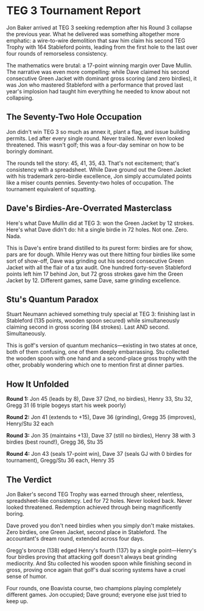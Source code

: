 # TEG 3 Tournament Report

Jon Baker arrived at TEG 3 seeking redemption after his Round 3 collapse the previous year. What he delivered was something altogether more emphatic: a wire-to-wire demolition that saw him claim his second TEG Trophy with 164 Stableford points, leading from the first hole to the last over four rounds of remorseless consistency.

The mathematics were brutal: a 17-point winning margin over Dave Mullin. The narrative was even more compelling: while Dave claimed his second consecutive Green Jacket with dominant gross scoring (and zero birdies), it was Jon who mastered Stableford with a performance that proved last year's implosion had taught him everything he needed to know about not collapsing.

## The Seventy-Two Hole Occupation

Jon didn't win TEG 3 so much as annex it, plant a flag, and issue building permits. Led after every single round. Never trailed. Never even looked threatened. This wasn't golf; this was a four-day seminar on how to be boringly dominant.

The rounds tell the story: 45, 41, 35, 43. That's not excitement; that's consistency with a spreadsheet. While Dave ground out the Green Jacket with his trademark zero-birdie excellence, Jon simply accumulated points like a miser counts pennies. Seventy-two holes of occupation. The tournament equivalent of squatting.

## Dave's Birdies-Are-Overrated Masterclass

Here's what Dave Mullin did at TEG 3: won the Green Jacket by 12 strokes. Here's what Dave didn't do: hit a single birdie in 72 holes. Not one. Zero. Nada.

This is Dave's entire brand distilled to its purest form: birdies are for show, pars are for dough. While Henry was out there hitting four birdies like some sort of show-off, Dave was grinding out his second consecutive Green Jacket with all the flair of a tax audit. One hundred forty-seven Stableford points left him 17 behind Jon, but 72 gross strokes gave him the Green Jacket by 12. Different games, same Dave, same grinding excellence.

## Stu's Quantum Paradox

Stuart Neumann achieved something truly special at TEG 3: finishing last in Stableford (135 points, wooden spoon secured) while simultaneously claiming second in gross scoring (84 strokes). Last AND second. Simultaneously.

This is golf's version of quantum mechanics—existing in two states at once, both of them confusing, one of them deeply embarrassing. Stu collected the wooden spoon with one hand and a second-place gross trophy with the other, probably wondering which one to mention first at dinner parties.

## How It Unfolded

**Round 1:** Jon 45 (leads by 8), Dave 37 (2nd, no birdies), Henry 33, Stu 32, Gregg 31 (6 triple bogeys start his week poorly)

**Round 2:** Jon 41 (extends to +15), Dave 36 (grinding), Gregg 35 (improves), Henry/Stu 32 each

**Round 3:** Jon 35 (maintains +13), Dave 37 (still no birdies), Henry 38 with 3 birdies (best round!), Gregg 36, Stu 35

**Round 4:** Jon 43 (seals 17-point win), Dave 37 (seals GJ with 0 birdies for tournament), Gregg/Stu 36 each, Henry 35

## The Verdict

Jon Baker's second TEG Trophy was earned through sheer, relentless, spreadsheet-like consistency. Led for 72 holes. Never looked back. Never looked threatened. Redemption achieved through being magnificently boring.

Dave proved you don't need birdies when you simply don't make mistakes. Zero birdies, one Green Jacket, second place in Stableford. The accountant's dream round, extended across four days.

Gregg's bronze (138) edged Henry's fourth (137) by a single point—Henry's four birdies proving that attacking golf doesn't always beat grinding mediocrity. And Stu collected his wooden spoon while finishing second in gross, proving once again that golf's dual scoring systems have a cruel sense of humor.

Four rounds, one Boavista course, two champions playing completely different games. Jon occupied; Dave ground; everyone else just tried to keep up.
